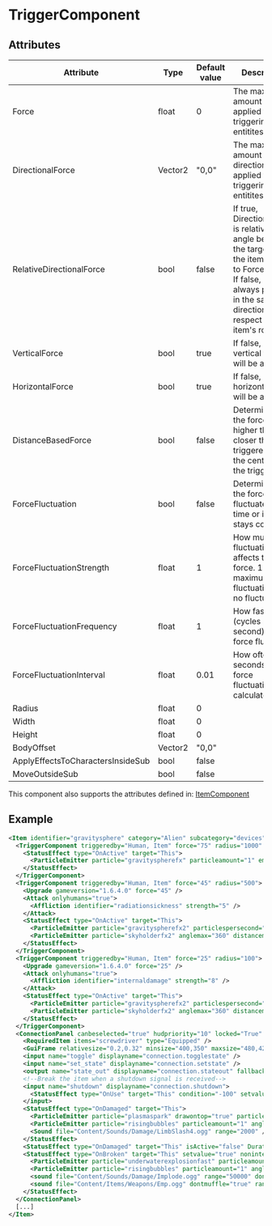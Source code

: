 # TriggerComponent


## Attributes

| Attribute                         | Type    | Default value | Description                                                                                                                                                                                      |
|-----------------------------------|---------|---------------|--------------------------------------------------------------------------------------------------------------------------------------------------------------------------------------------------|
| Force                             | float   | 0             | The maximum amount of force applied to the triggering entitites.                                                                                                                                 |
| DirectionalForce                  | Vector2 | "0,0"         | The maximum amount of directional force applied to the triggering entitites.                                                                                                                     |
| RelativeDirectionalForce          | bool    | false         | If true, DirectionalForce is relative to the angle between the target and the item, Similar to Force.<br/>If false, it always pushes in the same direction, with respect to the item's rotation. |
| VerticalForce                     | bool    | true          | If false, no vertical force will be applied.                                                                                                                                                     |
| HorizontalForce                   | bool    | true          | If false, no horizontal force will be applied.                                                                                                                                                   |
| DistanceBasedForce                | bool    | false         | Determines if the force gets higher the closer the triggerer is to the center of the trigger.                                                                                                    |
| ForceFluctuation                  | bool    | false         | Determines if the force fluctuates over time or if it stays constant.                                                                                                                            |
| ForceFluctuationStrength          | float   | 1             | How much the fluctuation affects the force. 1 is the maximum fluctuation, 0 is no fluctuation.                                                                                                   |
| ForceFluctuationFrequency         | float   | 1             | How fast (cycles per second) the force fluctuates.                                                                                                                                               |
| ForceFluctuationInterval          | float   | 0.01          | How often (in seconds) the force fluctuation is calculated.                                                                                                                                      |
| Radius                            | float   | 0             |                                                                                                                                                                                                  |
| Width                             | float   | 0             |                                                                                                                                                                                                  |
| Height                            | float   | 0             |                                                                                                                                                                                                  |
| BodyOffset                        | Vector2 | "0,0"         |                                                                                                                                                                                                  |
| ApplyEffectsToCharactersInsideSub | bool    | false         |                                                                                                                                                                                                  |
| MoveOutsideSub                    | bool    | false         |                                                                                                                                                                                                  |

This component also supports the attributes defined in: [ItemComponent](ItemComponent.md)


## Example
```xml
<Item identifier="gravitysphere" category="Alien" subcategory="devices" linkable="true" scale="0.5" damagedbyexplosions="true" damagedbymeleeweapons="true" damagedbyprojectiles="true" damagedbyrepairtools="true" health="300">
  <TriggerComponent triggeredby="Human, Item" force="75" radius="1000" distancebasedforce="true">
    <StatusEffect type="OnActive" target="This">
      <ParticleEmitter particle="gravityspherefx" particleamount="1" emitinterval="1.25" />
    </StatusEffect>
  </TriggerComponent>
  <TriggerComponent triggeredby="Human, Item" force="45" radius="500">
    <Upgrade gameversion="1.6.4.0" force="45" />
    <Attack onlyhumans="true">
      <Affliction identifier="radiationsickness" strength="5" />
    </Attack>
    <StatusEffect type="OnActive" target="This">
      <ParticleEmitter particle="gravityspherefx2" particlespersecond="3" />
      <ParticleEmitter particle="skyholderfx2" anglemax="360" distancemin="400" distancemax="500" velocitymin="-500" velocitymax="-900" particlespersecond="200" colormultiplier="255,180,255,255" />
    </StatusEffect>
  </TriggerComponent>
  <TriggerComponent triggeredby="Human, Item" force="25" radius="100">
    <Upgrade gameversion="1.6.4.0" force="25" />
    <Attack onlyhumans="true">
      <Affliction identifier="internaldamage" strength="8" />
    </Attack>
    <StatusEffect type="OnActive" target="This">
      <ParticleEmitter particle="gravityspherefx2" particlespersecond="5" scalemin="0.7" scalemax="0.7" />
      <ParticleEmitter particle="skyholderfx2" anglemax="360" distancemin="300" distancemax="400" velocitymin="-700" velocitymax="-1200" particlespersecond="100" colormultiplier="255,180,255,255" />
    </StatusEffect>
  </TriggerComponent>
  <ConnectionPanel canbeselected="true" hudpriority="10" locked="True" allowingameediting="False">
    <RequiredItem items="screwdriver" type="Equipped" />
    <GuiFrame relativesize="0.2,0.32" minsize="400,350" maxsize="480,420" anchor="Center" style="ConnectionPanel" />
    <input name="toggle" displayname="connection.togglestate" />
    <input name="set_state" displayname="connection.setstate" />
    <output name="state_out" displayname="connection.stateout" fallbackdisplayname="connection.signalout" />
    <!--Break the item when a shutdown signal is received-->
    <input name="shutdown" displayname="connection.shutdown">
      <StatusEffect type="OnUse" target="This" condition="-100" setvalue="true" />
    </input>
    <StatusEffect type="OnDamaged" target="This">
      <ParticleEmitter particle="plasmaspark" drawontop="true" particleamount="5" scalemin="0.3" scalemax="0.5" velocitymin="300" velocitymax="800" anglemin="0" anglemax="360" />
      <ParticleEmitter particle="risingbubbles" particleamount="1" anglemin="90" anglemax="90" velocitymin="50" velocitymax="100" scalemin="0.5" scalemax="1" />
      <Sound file="Content/Sounds/Damage/LimbSlash4.ogg" range="2000" />
    </StatusEffect>
    <StatusEffect type="OnDamaged" target="This" isActive="false" Duration="1" stackable="false" />
    <StatusEffect type="OnBroken" target="This" setvalue="true" noninteractable="true">
      <ParticleEmitter particle="underwaterexplosionfast" particleamount="3" anglemin="0" anglemax="360" velocitymin="50" velocitymax="100" scalemin="1" scalemax="2.5" />
      <ParticleEmitter particle="risingbubbles" particleamount="1" anglemin="90" anglemax="90" velocitymin="50" velocitymax="100" scalemin="1" scalemax="2" startdelaymin="0.1" startdelaymax="0.3" />
      <sound file="Content/Sounds/Damage/Implode.ogg" range="50000" dontmuffle="true" soundselectionmode="All" />
      <sound file="Content/Items/Weapons/Emp.ogg" dontmuffle="true" range="100000" />
    </StatusEffect>
  </ConnectionPanel>
  [...]
</Item>
```

